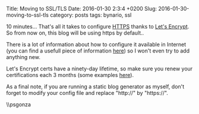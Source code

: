 Title: Moving to SSL/TLS
Date: 2016-01-30 2:3:4 +0200
Slug: 2016-01-30-moving-to-ssl-tls
category: posts
tags: bynario, ssl

10 minutes... That's all it takes to configure [HTTPS](https://en.wikipedia.org/wiki/Hypertext_Transfer_Protocol_Secure) thanks to [Let's Encrypt](https://letsencrypt.org/). So from now on, this blog will be using https by default..

There is a lot of information about how to configure it available in Internet (you can find a usefull piece of information [here](https://www.digitalocean.com/community/tutorials/how-to-secure-nginx-with-let-s-encrypt-on-centos-7)) so I won't even try to add anything new.

Let's Encrypt certs have a ninety-day lifetime, so make sure you renew your certifications each 3 months (some examples [here](https://letsencrypt.org/howitworks/)).

As a final note, if you are running a static blog generator as myself, don't forget to modify your config file and replace "http://" by "https://".

\\\psgonza
